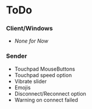 # ToDo

### Client/Windows
- *None for Now*

### Sender
- Touchpad MouseButtons
- Touchpad speed option
- Vibrate slider
- Emojis
- Disconnect/Reconnect option
- Warning on connect failed
